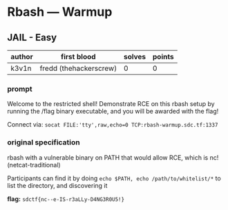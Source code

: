 # Rbash — Warmup
## JAIL - Easy
| author | first blood | solves | points |
|--------| --- | --- | --- |
| k3v1n  | fredd (thehackerscrew) | 0 | 0 |
### prompt
Welcome to the restricted shell! Demonstrate RCE on this rbash setup by running the  /flag binary executable, and you will be awarded with the flag!

Connect via: `socat FILE:'tty',raw,echo=0 TCP:rbash-warmup.sdc.tf:1337`

### original specification
rbash with a vulnerable binary on PATH that would allow RCE, which is nc! (netcat-traditional)

Participants can find it by doing `echo $PATH, echo /path/to/whitelist/*` to list the directory, and discovering it

**flag:** `sdctf{nc--e-IS-r3aLLy-D4NG3R0U5!}`

